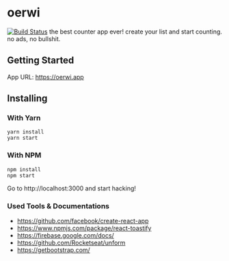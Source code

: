 # oerwi
[![Build Status](https://travis-ci.org/shroomlife/oerwi.svg?branch=master)](https://travis-ci.org/shroomlife/oerwi)
the best counter app ever! create your list and start counting. no ads, no bullshit.

## Getting Started
App URL: https://oerwi.app

## Installing

### With Yarn

```shell
yarn install
yarn start
```

### With NPM

```shell
npm install
npm start
```

Go to http://localhost:3000 and start hacking!

### Used Tools & Documentations

* https://github.com/facebook/create-react-app
* https://www.npmjs.com/package/react-toastify
* https://firebase.google.com/docs/
* https://github.com/Rocketseat/unform
* https://getbootstrap.com/
